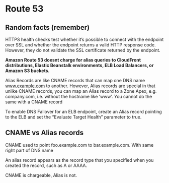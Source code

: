 # Route 53
 
## Random facts (remember)

HTTPS health checks test whether it’s possible to connect with
the endpoint over SSL and whether the endpoint returns a valid 
HTTP response code. However, they do not validate the SSL certificate 
returned by the endpoint.


**Amazon Route 53 doesnt charge for alias queries to CloudFront distributions, 
Elastic Beanstalk environments, ELB Load Balancers, or Amazon S3 buckets.**

Alias Records are like CNAME records that can map one DNS name www.example.com 
to another. However, Alias records are special in that unlike CNAME records,
you can map an Alias record to a Zone Apex, e.g. company.com, i.e. without
the hostname like ‘www’. You cannot do the same with a CNAME record

To enable DNS Failover for an ELB endpoint, create an Alias record pointing 
to the ELB and set the “Evaluate Target Health” parameter to true.


## CNAME vs Alias records 

CNAME used to point foo.example.com to bar.example.com. With same right part of DNS name


An alias record appears as the record type that you 
specified when you created the record, such as A or AAAA. 

CNAME is chargeable, Alias is not.

##